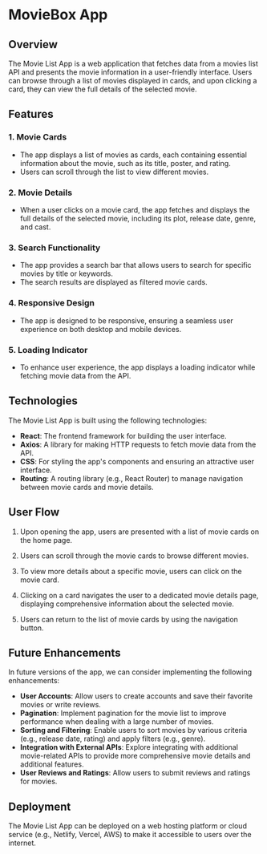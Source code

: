 # MovieBox App

## Overview

The Movie List App is a web application that fetches data from a movies list API and presents the movie information in a user-friendly interface. Users can browse through a list of movies displayed in cards, and upon clicking a card, they can view the full details of the selected movie.

## Features

### 1. Movie Cards

- The app displays a list of movies as cards, each containing essential information about the movie, such as its title, poster, and rating.
- Users can scroll through the list to view different movies.

### 2. Movie Details

- When a user clicks on a movie card, the app fetches and displays the full details of the selected movie, including its plot, release date, genre, and cast.

### 3. Search Functionality

- The app provides a search bar that allows users to search for specific movies by title or keywords.
- The search results are displayed as filtered movie cards.

### 4. Responsive Design

- The app is designed to be responsive, ensuring a seamless user experience on both desktop and mobile devices.

### 5. Loading Indicator

- To enhance user experience, the app displays a loading indicator while fetching movie data from the API.

## Technologies

The Movie List App is built using the following technologies:

- **React**: The frontend framework for building the user interface.
- **Axios**: A library for making HTTP requests to fetch movie data from the API.
- **CSS**: For styling the app's components and ensuring an attractive user interface.
- **Routing**: A routing library (e.g., React Router) to manage navigation between movie cards and movie details.

## User Flow

1. Upon opening the app, users are presented with a list of movie cards on the home page.

2. Users can scroll through the movie cards to browse different movies.

3. To view more details about a specific movie, users can click on the movie card.

4. Clicking on a card navigates the user to a dedicated movie details page, displaying comprehensive information about the selected movie.

5. Users can return to the list of movie cards by using the navigation button.


## Future Enhancements

In future versions of the app, we can consider implementing the following enhancements:

- **User Accounts**: Allow users to create accounts and save their favorite movies or write reviews.
- **Pagination**: Implement pagination for the movie list to improve performance when dealing with a large number of movies.
- **Sorting and Filtering**: Enable users to sort movies by various criteria (e.g., release date, rating) and apply filters (e.g., genre).
- **Integration with External APIs**: Explore integrating with additional movie-related APIs to provide more comprehensive movie details and additional features.
- **User Reviews and Ratings**: Allow users to submit reviews and ratings for movies.

## Deployment

The Movie List App can be deployed on a web hosting platform or cloud service (e.g., Netlify, Vercel, AWS) to make it accessible to users over the internet.
